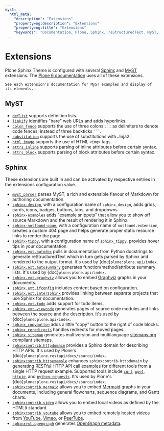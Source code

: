 ```yaml
---
myst:
  html_meta:
    "description": "Extensions"
    "property=og:description": "Extensions"
    "property=og:title": "Extensions"
    "keywords": "Documentation, Plone, Sphinx, reStructuredText, MyST, Markdown, themes, sphinx-book-theme, pydata_sphinx_theme, extensions"
---
```


# Extensions

Plone Sphinx Theme is configured with several [Sphinx](https://www.sphinx-doc.org/en/master/) and [MyST](https://myst-parser.readthedocs.io/en/latest/) extensions.
The [Plone 6 documentation](https://6.docs.plone.org/) uses all of these extensions.

```{seealso}
See each extension's documentation for MyST examples and display of its elements.
```


## MyST

-   [`deflist`](https://myst-parser.readthedocs.io/en/latest/syntax/optional.html#definition-lists) supports definition lists.
-   [`linkify`](https://myst-parser.readthedocs.io/en/latest/syntax/optional.html#linkify) identifies "bare" web URLs and adds hyperlinks.
-   [`colon_fence`](https://myst-parser.readthedocs.io/en/latest/syntax/optional.html#code-fences-using-colons) supports the use of three colons `:::` as delimiters to denote code fences, instead of three backticks `` ``` ``.
-   [`substitution`](https://myst-parser.readthedocs.io/en/latest/syntax/optional.html#substitutions-with-jinja2) supports the use of substitutions with Jinja2.
-   [`html_image`](https://myst-parser.readthedocs.io/en/latest/syntax/optional.html#html-images) supports the use of HTML `<img>` tags.
-   [`attrs_inline`](https://myst-parser.readthedocs.io/en/latest/syntax/optional.html#inline-attributes) supports parsing of inline attributes before certain syntax.
-   [`attrs_block`](https://myst-parser.readthedocs.io/en/latest/syntax/optional.html#inline-block) supports parsing of block attributes before certain syntax.


## Sphinx

These extensions are built in and can be activated by respective entries in the extensions configuration value.

-   [`myst_parser`](https://myst-parser.readthedocs.io/en/latest/) parses MyST, a rich and extensible flavour of Markdown for authoring documentation.
-   [`sphinx-design`](https://sphinx-design.readthedocs.io/en/latest/), with a configuration name of `sphinx_design`, adds grids, cards, icons, badges, buttons, tabs, and dropdowns.
-   [`sphinx-examples`](https://ebp-sphinx-examples.readthedocs.io/en/latest/) adds "example snippets" that allow you to show off source Markdown and the result of rendering it in Sphinx.
-   [`sphinx-notfound-page`](https://sphinx-notfound-page.readthedocs.io/en/latest/index.html), with a configuration name of `notfound.extension`, creates a custom 404 page and helps generate proper static resource links to render the page.
-   [`sphinx-tippy`](https://sphinx-tippy.readthedocs.io/en/latest/), with a configuration name of `sphinx_tippy`, provides hover tips in your documentation.
-   [`sphinx.ext.autodoc`](https://www.sphinx-doc.org/en/master/usage/extensions/autodoc.html) pulls in documentation from Python docstrings to generate reStructuredText which in turn gets parsed by Sphinx and rendered to the output format.
    It's used by {doc}`plone:plone.api/index`.
-   [`sphinx.ext.autosummary`](https://www.sphinx-doc.org/en/master/usage/extensions/autosummary.html) generates function/method/attribute summary lists.
    It's used by {doc}`plone:plone.api/index`.
-   [`sphinx.ext.graphviz`](https://www.sphinx-doc.org/en/master/usage/extensions/graphviz.html) allows you to embed [Graphviz](https://graphviz.org/download/) graphs in your documents.
-   [`sphinx.ext.ifconfig`](https://www.sphinx-doc.org/en/master/usage/extensions/ifconfig.html) includes content based on configuration.
-   [`sphinx.ext.intersphinx`](https://www.sphinx-doc.org/en/master/usage/extensions/intersphinx.html) provides linking between separate projects that use Sphinx for documentation.
-   [`sphinx.ext.todo`](https://www.sphinx-doc.org/en/master/usage/extensions/todo.html) adds support for todo items.
-   [`sphinx.ext.viewcode`](https://www.sphinx-doc.org/en/master/usage/extensions/viewcode.html) generates pages of source code modules and links between the source and the description.
    It's used by {doc}`plone:plone.api/index`.
-   [`sphinx_copybutton`](https://sphinx-copybutton.readthedocs.io/en/latest/index.html)  adds a little "copy" button to the right of code blocks.
-   [`sphinx_reredirects`](https://documatt.com/sphinx-reredirects/) handles redirects for moved pages.
-   [`sphinx_sitemap`](https://pypi.org/project/sphinx-sitemap/) generates multiversion and multilanguage [sitemaps.org](https://www.sitemaps.org/protocol.html) compliant sitemaps.
-   [`sphinxcontrib.httpdomain`](https://sphinxcontrib-httpdomain.readthedocs.io/en/stable/) provides a Sphinx domain for describing HTTP APIs.
    It's used by Plone's {doc}`plone:plone.restapi/docs/source/index`.
-   [`sphinxcontrib.httpexample`](https://sphinxcontrib-httpexample.readthedocs.io/en/latest/) enhances `sphinxcontrib-httpdomain` by generating RESTful HTTP API call examples for different tools from a single HTTP request example.
    Supported tools include [`curl`](https://curl.se/), [`wget`](https://www.gnu.org/software/wget/), [`httpie`](https://httpie.io/), and [`python-requests`](https://requests.readthedocs.io/en/latest/).
    It's used by Plone's {doc}`plone:plone.restapi/docs/source/index`.
-   [`sphinxcontrib.mermaid`](https://pypi.org/project/sphinxcontrib-mermaid/) allows you to embed [Mermaid](https://mermaid.js.org/) graphs in your documents, including general flowcharts, sequence diagrams, and Gantt charts.
-   [`sphinxcontrib.video`](https://pypi.org/project/sphinxcontrib-video/) allows you to embed local videos as defined by the HTML5 standard.
-   [`sphinxcontrib.youtube`](https://pypi.org/project/sphinxcontrib-video/) allows you to embed remotely hosted videos from [YouTube](https://www.youtube.com/), [Vimeo](https://vimeo.com/), or [PeerTube](https://joinpeertube.org/).
-   [`sphinxext.opengraph`](https://pypi.org/project/sphinxext-opengraph/) generates [OpenGraph metadata](https://ogp.me/).
